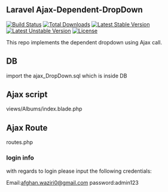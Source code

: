 ## Laravel Ajax-Dependent-DropDown

[![Build Status](https://travis-ci.org/laravel/framework.svg)](https://travis-ci.org/laravel/framework)
[![Total Downloads](https://poser.pugx.org/laravel/framework/d/total.svg)](https://packagist.org/packages/laravel/framework)
[![Latest Stable Version](https://poser.pugx.org/laravel/framework/v/stable.svg)](https://packagist.org/packages/laravel/framework)
[![Latest Unstable Version](https://poser.pugx.org/laravel/framework/v/unstable.svg)](https://packagist.org/packages/laravel/framework)
[![License](https://poser.pugx.org/laravel/framework/license.svg)](https://packagist.org/packages/laravel/framework)

This repo implements the dependent dropdown using Ajax call.

## DB

import the ajax_DropDown.sql which is inside DB

## Ajax script


views/Albums/index.blade.php



## Ajax Route

routes.php

### login info

with regards to login please input the following credentials:

Email:afghan.waziri0@gmail.com
password:admin123


